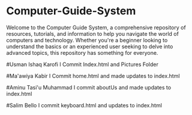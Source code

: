 # Computer-Guide-System
Welcome to the Computer Guide System, a comprehensive repository of resources, tutorials, and information to help you navigate the world of computers and technology. Whether you're a beginner looking to understand the basics or an experienced user seeking to delve into advanced topics, this repository has something for everyone.

#Usman Ishaq Karofi
I Commit Index.html and Pictures Folder

#Ma'awiya Kabir
I Commit home.html and made updates to index.html

#Aminu Tasi'u Muhammad
I commit aboutUs and made updates to index.html

#Salim Bello
I commit keyboard.html and updates to index.html
